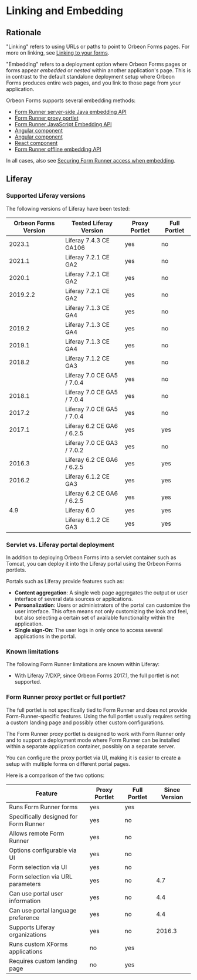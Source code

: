 # Linking and Embedding

## Rationale

"Linking" refers to using URLs or paths to point to Orbeon Forms pages. For more on linking, see [Linking to your forms](linking.md).

"Embedding" refers to a deployment option where Orbeon Forms pages or forms appear *embedded* or *nested* within another application's page. This is in contrast to the default standalone deployment setup where Orbeon Forms produces entire web pages, and you link to those page from your application.

Orbeon Forms supports several embedding methods:

- [Form Runner server-side Java embedding API](java-api.md)
- [Form Runner proxy portlet](liferay-proxy-portlet.md)
- [Form Runner JavaScript Embedding API](javascript-api.md)
- [Angular component](angular-component.md)
- [Angular component](angular-component.md)
- [React component](react-component.md)
- [Form Runner offline embedding API](offline-embedding-api.md)

In all cases, also see [Securing Form Runner access when embedding](securing.md).

## Liferay

### Supported Liferay versions

The following versions of Liferay have been tested:

| Orbeon Forms Version | Tested Liferay Version     | Proxy Portlet | Full Portlet |
|----------------------|----------------------------|---------------|--------------|
| 2023.1               | Liferay 7.4.3 CE GA106     | yes           | no           |
| 2021.1               | Liferay 7.2.1 CE GA2       | yes           | no           |
| 2020.1               | Liferay 7.2.1 CE GA2       | yes           | no           |
| 2019.2.2             | Liferay 7.2.1 CE GA2       | yes           | no           |
|                      | Liferay 7.1.3 CE GA4       | yes           | no           |
| 2019.2               | Liferay 7.1.3 CE GA4       | yes           | no           |
| 2019.1               | Liferay 7.1.3 CE GA4       | yes           | no           |
| 2018.2               | Liferay 7.1.2 CE GA3       | yes           | no           |
|                      | Liferay 7.0 CE GA5 / 7.0.4 | yes           | no           |
| 2018.1               | Liferay 7.0 CE GA5 / 7.0.4 | yes           | no           |
| 2017.2               | Liferay 7.0 CE GA5 / 7.0.4 | yes           | no           |
| 2017.1               | Liferay 6.2 CE GA6 / 6.2.5 | yes           | yes          |
|                      | Liferay 7.0 CE GA3 / 7.0.2 | yes           | no           |
| 2016.3               | Liferay 6.2 CE GA6 / 6.2.5 | yes           | yes          |
| 2016.2               | Liferay 6.1.2 CE GA3       | yes           | yes          |
|                      | Liferay 6.2 CE GA6 / 6.2.5 | yes           | yes          |
| 4.9                  | Liferay 6.0                | yes           | yes          |
|                      | Liferay 6.1.2 CE GA3       | yes           | yes          |

### Servlet vs. Liferay portal deployment

In addition to deploying Orbeon Forms into a servlet container such as Tomcat, you can deploy it into the Liferay portal using the Orbeon Forms portlets.

Portals such as Liferay provide features such as:

* __Content aggregation__:  A single web page aggregates the output or user interface of several data sources or applications.
* __Personalization__: Users or administrators of the portal can customize the user interface. This often means not only customizing the look and feel, but also selecting a certain set of available functionality within the application.
* __Single sign-On__: The user logs in only once to access several applications in the portal.

### Known limitations

The following Form Runner limitations are known within Liferay:

* With Liferay 7/DXP, since Orbeon Forms 2017.1, the full portlet is not supported.

### Form Runner proxy portlet or full portlet?

The full portlet is not specifically tied to Form Runner and does not provide Form-Runner-specific features. Using the full portlet usually requires setting a custom landing page and possibly other custom configurations.
 
The Form Runner proxy portlet is designed to work with Form Runner only and to support a deployment mode where Form Runner can be installed within a separate application container, possibly on a separate server.

You can configure the proxy portlet via UI, making it is easier to create a setup with multiple forms on different portal pages.

Here is a comparison of the two options:

|Feature                               |Proxy Portlet|Full Portlet|Since Version|
|--------------------------------------|-------------|------------|-------------|
|Runs Form Runner forms                |yes          |yes         |             |
|Specifically designed for Form Runner |yes          |no          |             |
|Allows remote Form Runner             |yes          |no          |             |
|Options configurable via UI           |yes          |no          |             |
|Form selection via UI                 |yes          |no          |             |
|Form selection via URL parameters     |yes          |no          |4.7          |
|Can use portal user information       |yes          |no          |4.4          |
|Can use portal language preference    |yes          |no          |4.4          |
|Supports Liferay organizations        |yes          |no          |2016.3       |
|Runs custom XForms applications       |no           |yes         |             |
|Requires custom landing page          |no           |yes         |             |
